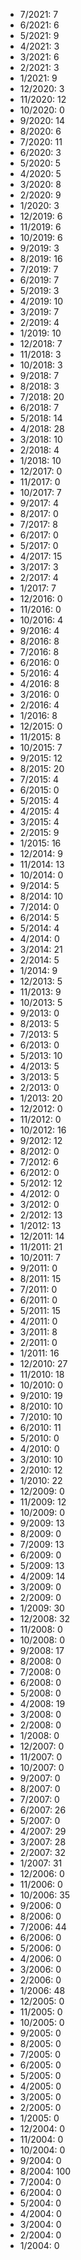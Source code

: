 *  7/2021: 7
*  6/2021: 6
*  5/2021: 9
*  4/2021: 3
*  3/2021: 6
*  2/2021: 3
*  1/2021: 9
*  12/2020: 3
*  11/2020: 12
*  10/2020: 0
*  9/2020: 14
*  8/2020: 6
*  7/2020: 11
*  6/2020: 3
*  5/2020: 5
*  4/2020: 5
*  3/2020: 8
*  2/2020: 9
*  1/2020: 3
*  12/2019: 6
*  11/2019: 6
*  10/2019: 6
*  9/2019: 3
*  8/2019: 16
*  7/2019: 7
*  6/2019: 7
*  5/2019: 3
*  4/2019: 10
*  3/2019: 7
*  2/2019: 4
*  1/2019: 10
*  12/2018: 7
*  11/2018: 3
*  10/2018: 3
*  9/2018: 7
*  8/2018: 3
*  7/2018: 20
*  6/2018: 7
*  5/2018: 14
*  4/2018: 28
*  3/2018: 10
*  2/2018: 4
*  1/2018: 10
*  12/2017: 0
*  11/2017: 0
*  10/2017: 7
*  9/2017: 4
*  8/2017: 0
*  7/2017: 8
*  6/2017: 0
*  5/2017: 0
*  4/2017: 15
*  3/2017: 3
*  2/2017: 4
*  1/2017: 7
*  12/2016: 0
*  11/2016: 0
*  10/2016: 4
*  9/2016: 4
*  8/2016: 8
*  7/2016: 8
*  6/2016: 0
*  5/2016: 4
*  4/2016: 8
*  3/2016: 0
*  2/2016: 4
*  1/2016: 8
*  12/2015: 0
*  11/2015: 8
*  10/2015: 7
*  9/2015: 12
*  8/2015: 20
*  7/2015: 4
*  6/2015: 0
*  5/2015: 4
*  4/2015: 4
*  3/2015: 4
*  2/2015: 9
*  1/2015: 16
*  12/2014: 9
*  11/2014: 13
*  10/2014: 0
*  9/2014: 5
*  8/2014: 10
*  7/2014: 0
*  6/2014: 5
*  5/2014: 4
*  4/2014: 0
*  3/2014: 21
*  2/2014: 5
*  1/2014: 9
*  12/2013: 5
*  11/2013: 9
*  10/2013: 5
*  9/2013: 0
*  8/2013: 5
*  7/2013: 5
*  6/2013: 0
*  5/2013: 10
*  4/2013: 5
*  3/2013: 5
*  2/2013: 0
*  1/2013: 20
*  12/2012: 0
*  11/2012: 0
*  10/2012: 16
*  9/2012: 12
*  8/2012: 0
*  7/2012: 6
*  6/2012: 0
*  5/2012: 12
*  4/2012: 0
*  3/2012: 0
*  2/2012: 13
*  1/2012: 13
*  12/2011: 14
*  11/2011: 21
*  10/2011: 7
*  9/2011: 0
*  8/2011: 15
*  7/2011: 0
*  6/2011: 0
*  5/2011: 15
*  4/2011: 0
*  3/2011: 8
*  2/2011: 0
*  1/2011: 16
*  12/2010: 27
*  11/2010: 18
*  10/2010: 0
*  9/2010: 19
*  8/2010: 10
*  7/2010: 10
*  6/2010: 11
*  5/2010: 0
*  4/2010: 0
*  3/2010: 10
*  2/2010: 12
*  1/2010: 22
*  12/2009: 0
*  11/2009: 12
*  10/2009: 0
*  9/2009: 13
*  8/2009: 0
*  7/2009: 13
*  6/2009: 0
*  5/2009: 13
*  4/2009: 14
*  3/2009: 0
*  2/2009: 0
*  1/2009: 30
*  12/2008: 32
*  11/2008: 0
*  10/2008: 0
*  9/2008: 17
*  8/2008: 0
*  7/2008: 0
*  6/2008: 0
*  5/2008: 0
*  4/2008: 19
*  3/2008: 0
*  2/2008: 0
*  1/2008: 0
*  12/2007: 0
*  11/2007: 0
*  10/2007: 0
*  9/2007: 0
*  8/2007: 0
*  7/2007: 0
*  6/2007: 26
*  5/2007: 0
*  4/2007: 29
*  3/2007: 28
*  2/2007: 32
*  1/2007: 31
*  12/2006: 0
*  11/2006: 0
*  10/2006: 35
*  9/2006: 0
*  8/2006: 0
*  7/2006: 44
*  6/2006: 0
*  5/2006: 0
*  4/2006: 0
*  3/2006: 0
*  2/2006: 0
*  1/2006: 48
*  12/2005: 0
*  11/2005: 0
*  10/2005: 0
*  9/2005: 0
*  8/2005: 0
*  7/2005: 0
*  6/2005: 0
*  5/2005: 0
*  4/2005: 0
*  3/2005: 0
*  2/2005: 0
*  1/2005: 0
*  12/2004: 0
*  11/2004: 0
*  10/2004: 0
*  9/2004: 0
*  8/2004: 100
*  7/2004: 0
*  6/2004: 0
*  5/2004: 0
*  4/2004: 0
*  3/2004: 0
*  2/2004: 0
*  1/2004: 0